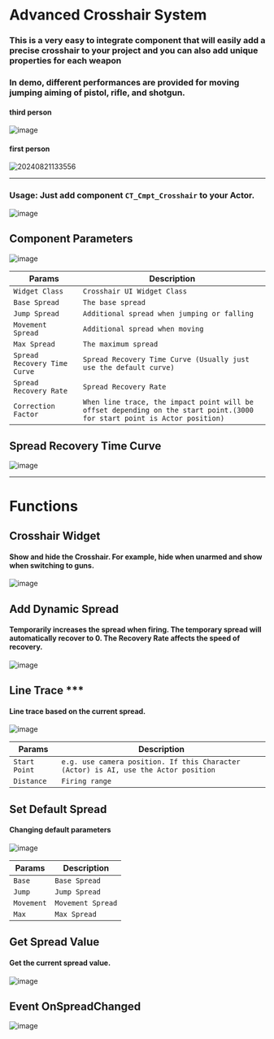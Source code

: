 
# Advanced Crosshair System

### This is a very easy to integrate component that will easily add a precise crosshair to your project and you can also add unique properties for each weapon
### In demo, different performances are provided for moving jumping aiming of pistol, rifle, and shotgun.
#### third person
![image](https://github.com/user-attachments/assets/0d8da63c-968f-4629-a4d0-829e98f171f6)

#### first person
![20240821133556](https://github.com/user-attachments/assets/23fe0202-1196-4873-b05d-1ea6db7838d5)

---

### Usage: Just add component `CT_Cmpt_Crosshair` to your Actor.
![image](https://github.com/user-attachments/assets/81f58f80-e902-4a6e-bedd-c61ecfc343f3)

## Component Parameters
![image](https://github.com/user-attachments/assets/f5f932e6-e4a3-4533-8933-7e3fd494711e)



| Params| Description |
| ----------- | ----------- |
| `Widget Class` |  `Crosshair UI Widget Class` 
| `Base Spread` |  `The base spread` 
| `Jump Spread` |  `Additional spread when jumping or falling` 
| `Movement Spread` |  `Additional spread when moving` 
| `Max Spread` |  `The maximum spread`
| `Spread Recovery Time Curve` |  `Spread Recovery Time Curve (Usually just use the default curve)` 
| `Spread Recovery Rate` |  `Spread Recovery Rate` 
| `Correction Factor` |  `When line trace, the impact point will be offset depending on the start point.(3000 for start point is Actor position)` 

## Spread Recovery Time Curve
![image](https://github.com/user-attachments/assets/77928998-f57f-4500-834a-e2dbb5096d2a)



---
# Functions

## Crosshair Widget
#### Show and hide the Crosshair. For example, hide when unarmed and show when switching to guns.
![image](https://github.com/user-attachments/assets/58e1ca83-6a76-4651-bb64-0304324c8024)

## Add Dynamic Spread
#### Temporarily increases the spread when firing. The temporary spread will automatically recover to 0. The Recovery Rate affects the speed of recovery.
![image](https://github.com/user-attachments/assets/07972668-419e-4063-8591-a7ad68ee7662)


## Line Trace ***
#### Line trace based on the current spread.
![image](https://github.com/user-attachments/assets/9b23c971-e7e4-4a7a-b394-3d47e17aec6a)

| Params| Description |
| ----------- | ----------- |
| `Start Point` |  `e.g. use camera position. If this Character (Actor) is AI, use the Actor position` 
| `Distance` |  `Firing range` 

## Set Default Spread
#### Changing default parameters
![image](https://github.com/user-attachments/assets/f2083d72-a668-4426-8ade-a48eb0db497b)

| Params| Description |
| ----------- | ----------- |
| `Base` |  `Base Spread` 
| `Jump` |  `Jump Spread` 
| `Movement` |  `Movement Spread` 
| `Max` |  `Max Spread` 

## Get Spread Value
#### Get the current spread value.
![image](https://github.com/user-attachments/assets/5706598d-518a-4aff-8fe6-b2c03482626e)

## Event OnSpreadChanged
![image](https://github.com/user-attachments/assets/8f5acbf0-90be-4c38-9ab4-b154a36e5114)

